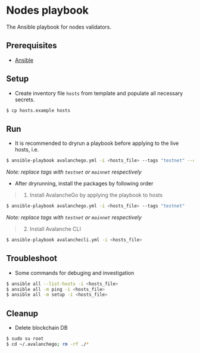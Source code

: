 # Nodes playbook
The Ansible playbook for nodes validators.

## Prerequisites

- [Ansible](https://docs.ansible.com/ansible/latest/installation_guide/installation_distros.html#installing-ansible-on-ubuntu)

## Setup

- Create inventory file `hosts` from template and populate all necessary secrets.
```sh
$ cp hosts.example hosts
```

## Run

- It is recommended to dryrun a playbook before applying to the live hosts, i.e.
```sh
$ ansible-playbook avalanchego.yml -i <hosts_file> --tags "testnet" --check
```

*Note: replace tags with `testnet` or `mainnet` respectively*

- After dryrunning, install the packages by following order

> 1.  Install AvalancheGo by applying the playbook to hosts
```sh
$ ansible-playbook avalanchego.yml -i <hosts_file> --tags "testnet"
```

*Note: replace tags with `testnet` or `mainnet` respectively*

> 2. Install Avalanche CLI
```sh
$ ansible-playbook avalanchecli.yml -i <hosts_file>
```

## Troubleshoot

- Some commands for debuging and investigation
```sh
$ ansible all --list-hosts -i <hosts_file>
$ ansible all -m ping -i <hosts_file>
$ ansible all -m setup -i <hosts_file>
```

## Cleanup

- Delete blockchain DB
```sh
$ sudo su root
$ cd ~/.avalanchego; rm -rf ./*
```
